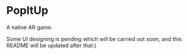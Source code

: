# PopItUp

A native AR game.

Some UI designing is pending which will be carried out soon, and this README will be updated after that:)
